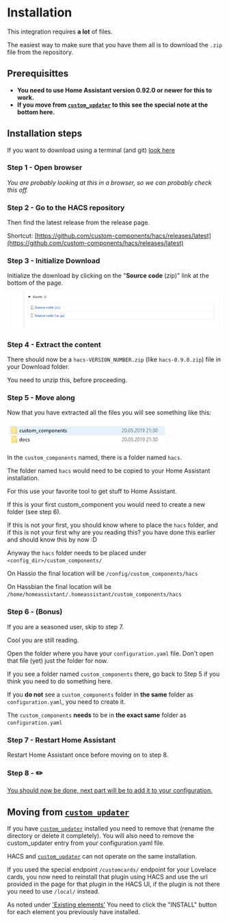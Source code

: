 # Installation

This integration requires **a lot** of files.

The easiest way to make sure that you have them all is to download the `.zip` file from the repository.

## Prerequisittes

- **You need to use Home Assistant version 0.92.0 or newer for this to work.**
- **If you move from [`custom_updater`](https://github.com/custom-components/custom_updater) to this see the special note at the bottom here.**

## Installation steps

If you want to download using a terminal (and git) [look here](../terminal)

### Step 1 - Open browser

_You are probably looking at this in a browser, so we can probably check this off._

### Step 2 - Go to the HACS repository

Then find the latest release from the release page.

Shortcut: [https://github.com/custom-components/hacs/releases/latest](https://github.com/custom-components/hacs/releases/latest)

### Step 3 - Initialize Download

Initialize the download by clicking on the "**Source code** (zip)" link at the bottom of the page.

![install2](../images/install2.png)

### Step 4 - Extract the content

There should now be a `hacs-VERSION_NUMBER.zip` (like `hacs-0.9.0.zip`) file in your Download folder.

You need to unzip this, before proceeding.

### Step 5 - Move along

Now that you have extracted all the files you will see something like this:

![install3](../images/install3.png)

In the `custom_components` named, there is a folder named `hacs`.


The folder named `hacs` would need to be copied to your Home Assistant installation.

For this use your favorite tool to get stuff to Home Assistant.

If this is your first custom_component you would need to create a new folder (see step 6).

If this is not your first, you should know where to place the `hacs` folder, and if this is not your first why are you reading this? you have done this earlier and should know this by now :D

Anyway the `hacs` folder needs to be placed under `<config_dir>/custom_components/`

On Hassio the final location will be `/config/custom_components/hacs`

On Hassbian the final location will be `/home/homeassistant/.homeassistant/custom_components/hacs`

### Step 6 - (Bonus)

If you are a seasoned user, skip to step 7.

Cool you are still reading.

Open the folder where you have your `configuration.yaml` file.
Don't open that file (yet) just the folder for now.

If you see a folder named `custom_components` there, go back to Step 5 if you think you need to do something here.

If you **do not** see a `custom_components` folder in **the same** folder as `configuration.yaml`, you need to create it.

The `custom_components` **needs** to be in **the exact same** folder as `configuration.yaml`

### Step 7 - Restart Home Assistant

Restart Home Assistant once before moving on to step 8.

### Step 8 - ✏️

[You should now be done, next part will be to add it to your configuration.](../configuration)


## Moving from [`custom_updater`](https://github.com/custom-components/custom_updater)

If you have [`custom_updater`](https://github.com/custom-components/custom_updater) installed you need to remove that (rename the directory or delete it completely). You will also need to remove the custom_updater entry from your configuration.yaml file.

HACS and [`custom_updater`](https://github.com/custom-components/custom_updater) can not operate on the same installation.

If you used the special endpoint `/customcards/` endpoint for your Lovelace cards, you now need to reinstall that plugin using HACS and use the url provided in the page for that plugin in the HACS UI, if the plugin is not there you need to use `/local/` instead.

As noted under ['Existing elements'](../../#existing-elements) You need to click the "INSTALL" button for each element you previously have installed.